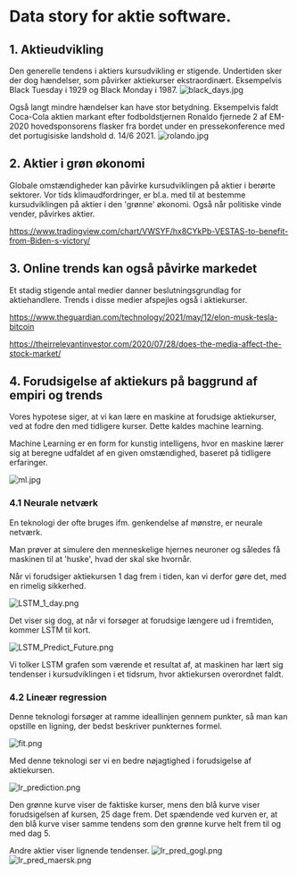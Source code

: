 # Data story for aktie software.

## 1. Aktieudvikling

Den generelle tendens i aktiers kursudvikling er stigende. Undertiden sker der dog hændelser, som påvirker aktiekurser ekstraordinært. Eksempelvis Black Tuesday i 1929 og Black Monday i 1987.
![black_days.jpg](../../images/black_days.jpg)

Også langt mindre hændelser kan have stor betydning. Eksempelvis faldt Coca-Cola aktien markant efter fodboldstjernen Ronaldo fjernede 2 af EM-2020 hovedsponsorens flasker fra bordet under en pressekonference med det portugisiske landshold d. 14/6 2021.
![rolando.jpg](../../images/Rolando.jpg)

## 2. Aktier i grøn økonomi

Globale omstændigheder kan påvirke kursudviklingen på aktier i berørte sektorer. Vor tids klimaudfordringer, er bl.a. med til at bestemme kursudviklingen på aktier i den 'grønne' økonomi. Også når politiske vinde vender, påvirkes aktier.

https://www.tradingview.com/chart/VWSYF/hx8CYkPb-VESTAS-to-benefit-from-Biden-s-victory/

## 3. Online trends kan også påvirke markedet

Et stadig stigende antal medier danner beslutningsgrundlag for aktiehandlere. Trends i disse medier afspejles også i aktiekurser.

https://www.theguardian.com/technology/2021/may/12/elon-musk-tesla-bitcoin

https://theirrelevantinvestor.com/2020/07/28/does-the-media-affect-the-stock-market/

## 4. Forudsigelse af aktiekurs på baggrund af empiri og trends

Vores hypotese siger, at vi kan lære en maskine at forudsige aktiekurser, ved at fodre den med tidligere kurser. Dette kaldes machine learning.

Machine Learning er en form for kunstig intelligens, hvor en maskine lærer sig at beregne udfaldet af en given omstændighed, baseret på tidligere erfaringer.

![ml.jpg](../../images/ml.jpg)

### 4.1 Neurale netværk

En teknologi der ofte bruges ifm. genkendelse af mønstre, er neurale netværk.

Man prøver at simulere den menneskelige hjernes neuroner og således få maskinen til at 'huske', hvad der skal ske hvornår.

Når vi forudsiger aktiekursen 1 dag frem i tiden, kan vi derfor gøre det, med en rimelig sikkerhed.

![LSTM_1_day.png](../../images/LSTM_1_day.png)

Det viser sig dog, at når vi forsøger at forudsige længere ud i fremtiden, kommer LSTM til kort.

![LSTM_Predict_Future.png](../../images/LSTM_Predict_Future.png)

Vi tolker LSTM grafen som værende et resultat af, at maskinen har lært sig tendenser i kursudviklingen i et tidsrum, hvor aktiekursen overordnet faldt.

### 4.2 Lineær regression

Denne teknologi forsøger at ramme ideallinjen gennem punkter, så man kan opstille en ligning, der bedst beskriver punkternes formel.

![fit.png](../../images/fit.png)

Med denne teknologi ser vi en bedre nøjagtighed i forudsigelse af aktiekursen.

![lr_prediction.png](../../images/lr_prediction.PNG)

Den grønne kurve viser de faktiske kurser, mens den blå kurve viser forudsigelsen af kursen, 25 dage frem. Det spændende ved kurven er, at den blå kurve viser samme tendens som den grønne kurve helt frem til og med dag 5.

Andre aktier viser lignende tendenser.
![lr_pred_gogl.png](../../images/lr_pred_gogl.PNG)
![lr_pred_maersk.png](../../images/lr_pred_maersk.PNG)
